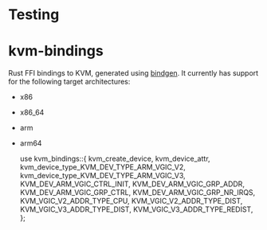 # Testing


# kvm-bindings
Rust FFI bindings to KVM, generated using
[bindgen](https://crates.io/crates/bindgen). It currently has support for the
following target architectures:
- x86
- x86_64
- arm
- arm64


  use kvm_bindings::{
      kvm_create_device, kvm_device_attr, kvm_device_type_KVM_DEV_TYPE_ARM_VGIC_V2,
      kvm_device_type_KVM_DEV_TYPE_ARM_VGIC_V3, KVM_DEV_ARM_VGIC_CTRL_INIT,
      KVM_DEV_ARM_VGIC_GRP_ADDR, KVM_DEV_ARM_VGIC_GRP_CTRL, KVM_DEV_ARM_VGIC_GRP_NR_IRQS,
      KVM_VGIC_V2_ADDR_TYPE_CPU, KVM_VGIC_V2_ADDR_TYPE_DIST, KVM_VGIC_V3_ADDR_TYPE_DIST,
      KVM_VGIC_V3_ADDR_TYPE_REDIST,
  };

